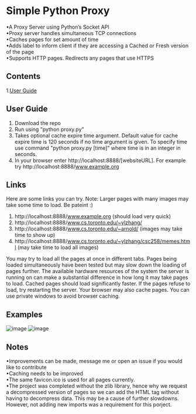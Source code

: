 # Simple Python Proxy
•A Proxy Server using Python’s Socket API  
•Proxy server handles simultaneous TCP connections  
•Caches pages for set amount of time  
•Adds label to inform client if they are accessing a Cached or Fresh version of the page <br />
•Supports HTTP pages. Redirects any pages that use HTTPS

## Contents
1.[User Guide](#UserGuide)


## User Guide
1. Download the repo
2. Run using "python proxy.py"
4. Takes optional cache expire time argument. Default value for cache expire time is 120 seconds if no time argument is given. To specify time use command "python proxy.py [time]" where time is in an integer in seconds.
5. In your browser enter http://localhost:8888/[websiteURL]. For example try http://localhost:8888/www.example.org

## Links
Here are some links you can try. Note: Larger pages with many images may take some time to load. Be pateint :)
1. http://localhost:8888/www.example.org (should load very quick)
2. http://localhost:8888/www.cs.toronto.edu/~ylzhang/
3. http://localhost:8888/www.cs.toronto.edu/~arnold/ (images may take time to show up)
4. http://localhost:8888/www.cs.toronto.edu/~ylzhang/csc258/memes.html (may take time to load all images)

You may try to load all the pages at once in different tabs. Pages being loaded simultaneously have been tested but may slow down the loading of pages further. The available hardware resources of the system the server is running on can make a substantial difference in how long it may take pages to load. Cached pages should load significantly faster. If the pages refuse to load, try restarting the server. Your browser may also cache pages. You can use private windows to avoid browser caching.


## Examples
![image](https://user-images.githubusercontent.com/66569506/116111484-b0fa0000-a684-11eb-8ab4-acd6cf508164.png)
![image](https://user-images.githubusercontent.com/66569506/116111006-38933f00-a684-11eb-8342-f4b2a2511f51.png)

## Notes
•Improvements can be made, message me or open an issue if you would like to contribute <br />
•Caching needs to be improved <br />
•The same favicon.ico is used for all pages currently. <br />
•The project was completed without the zlib library, hence why we request a decompressed version of pages so we can add the HTML tag without having to decompress data. This may be a cause of further slowdowns. However, not adding new imports was a requirement for this porject. <br />




